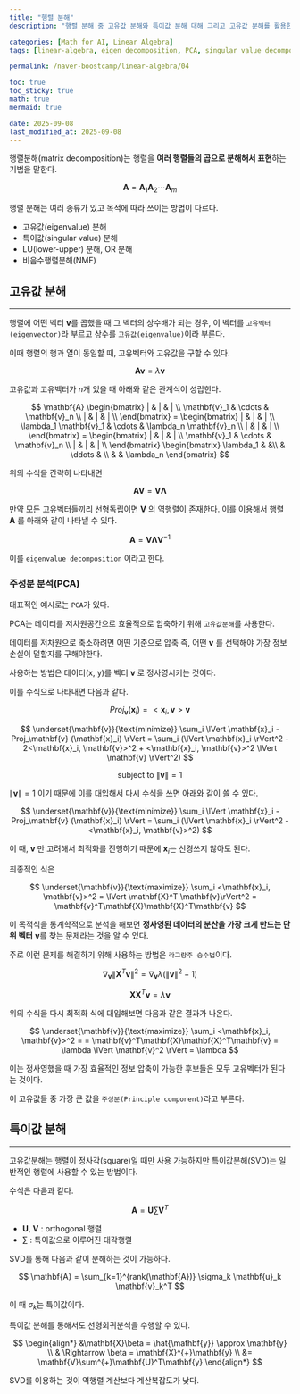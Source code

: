 ```yaml
---
title: "행렬 분해"
description: "행렬 분해 중 고유값 분해와 특이값 분해 대해 그리고 고유값 분해를 활용한 주성분 분석(PCA)에 대한 내용 정리 포스트입니다."

categories: [Math for AI, Linear Algebra]
tags: [linear-algebra, eigen decomposition, PCA, singular value decomposition]

permalink: /naver-boostcamp/linear-algebra/04

toc: true
toc_sticky: true
math: true
mermaid: true

date: 2025-09-08
last_modified_at: 2025-09-08
---
```


행렬분해(matrix decomposition)는 행렬을 **여러 행렬들의 곱으로 분해해서 표현**하는 기법을 말한다.

$$
\mathbf{A} = \mathbf{A}_1\mathbf{A}_2 \cdots \mathbf{A}_m
$$

행렬 분해는 여러 종류가 있고 목적에 따라 쓰이는 방법이 다르다.

- 고유값(eigenvalue) 분해
- 특이값(singular value) 분해
- LU(lower-upper) 분해, OR 분해
- 비음수행렬분해(NMF)

## 고유값 분해
---------

행렬에 어떤 벡터 $\mathbf{v}$를 곱했을 때 그 벡터의 상수배가 되는 경우, 이 벡터를 `고유벡터(eigenvector)`라 부르고 상수를 `고유값(eigenvalue)`이라 부른다.

이때 행렬의 행과 열이 동일할 때, 고유벡터와 고유값을 구할 수 있다.

$$
\mathbf{A}\mathbf{v} = \lambda \mathbf{v}
$$

고유값과 고유벡터가 $n$개 있을 때 아래와 같은 관계식이 성립힌다.

$$
\mathbf{A} \begin{bmatrix}
| & | & | \\
\mathbf{v}_1 & \cdots & \mathbf{v}_n \\
| & | & | \\
\end{bmatrix} = \begin{bmatrix}
| & | & | \\
\lambda_1 \mathbf{v}_1 & \cdots & \lambda_n \mathbf{v}_n \\
| & | & | \\
\end{bmatrix} = \begin{bmatrix}
| & | & | \\
\mathbf{v}_1 & \cdots & \mathbf{v}_n \\
| & | & | \\
\end{bmatrix} \begin{bmatrix}
\lambda_1 & &\\
& \ddots & \\
& & \lambda_n
\end{bmatrix}
$$

위의 수식을 간략히 나타내면

$$
\mathbf{A}\mathbf{V} = \mathbf{V}\mathbf{\Lambda}
$$

만약 모든 고유벡터들끼리 선형독립이면 $\mathbf{V}$ 의 역행렬이 존재한다. 이를 이용해서 행렬 $\mathbf{A}$ 를 아래와 같이 나타낼 수 있다.

$$
\mathbf{A} = \mathbf{V}\mathbf{\Lambda}\mathbf{V}^{-1}
$$

이를 `eigenvalue decomposition` 이라고 한다.

### 주성분 분석(PCA)

대표적인 예시로는 `PCA`가 있다.

PCA는 데이터를 저차원공간으로 효율적으로 압축하기 위해 `고유값분해`를 사용한다.


데이터를 저차원으로 축소하려면 어떤 기준으로 압축 즉, 어떤 $\mathbf{v}$ 를 선택해야 가장 정보손실이 덜할지를 구해야한다.

사용하는 방법은 데이터(x, y)를 벡터 $\mathbf{v}$ 로 정사영시키는 것이다.

이를 수식으로 나타내면 다음과 같다.

$$
Proj_{\mathbf{v}}(\mathbf{x}_i) = <\mathbf{x}_i, \mathbf{v}> \mathbf{v}
$$

$$
\underset{\mathbf{v}}{\text{minimize}} \sum_i \lVert \mathbf{x}_i - Proj_\mathbf{v} (\mathbf{x}_i) \rVert = \sum_i (\lVert \mathbf{x}_i \rVert^2 - 2<\mathbf{x}_i, \mathbf{v}>^2 + <\mathbf{x}_i, \mathbf{v}>^2 \lVert \mathbf{v} \rVert^2)
$$

$$
\text{subject to} \ \lVert \mathbf{v} \rVert = 1
$$

$\lVert \mathbf{v} \rVert = 1$ 이기 때문에 이를 대입해서 다시 수식을 쓰면 아래와 같이 쓸 수 있다.

$$
\underset{\mathbf{v}}{\text{minimize}} \sum_i \lVert \mathbf{x}_i - Proj_\mathbf{v} (\mathbf{x}_i) \rVert = \sum_i (\lVert \mathbf{x}_i \rVert^2 - <\mathbf{x}_i, \mathbf{v}>^2)
$$

이 때, $\mathbf{v}$ 만 고려해서 최적화를 진행하기 때문에 $\mathbf{x}_i$는 신경쓰지 않아도 된다.

최종적인 식은 

$$
\underset{\mathbf{v}}{\text{maximize}} \sum_i <\mathbf{x}_i, \mathbf{v}>^2 = \lVert \mathbf{X}^T \mathbf{v}\rVert^2 = \mathbf{v}^T\mathbf{X}\mathbf{X}^T\mathbf{v}
$$

이 목적식을 통계학적으로 분석을 해보면 **정사영된 데이터의 분산을 가장 크게 만드는 단위 벡터** $\mathbf{v}$를 찾는 문제라는 것을 알 수 있다.

주로 이런 문제를 해결하기 위해 사용하는 방법은 `라그랑주 승수법`이다.

$$
\nabla_{\mathbf{v}} \lVert \mathbf{X}^T \mathbf{v} \rVert ^2 = \nabla_{\mathbf{v}} \lambda (\lVert \mathbf{v} \rVert ^2 - 1)
$$

$$
\mathbf{X}\mathbf{X}^T \mathbf{v} = \lambda \mathbf{v}
$$

위의 수식을 다시 최적화 식에 대입해보면 다음과 같은 결과가 나온다.

$$
\underset{\mathbf{v}}{\text{maximize}} \sum_i <\mathbf{x}_i, \mathbf{v}>^2 = = \mathbf{v}^T\mathbf{X}\mathbf{X}^T\mathbf{v} = \lambda \lVert \mathbf{v}^2 \rVert = \lambda
$$

이는 정사영했을 때 가장 효율적인 정보 압축이 가능한 후보들은 모두 고유벡터가 된다는 것이다.

이 고유값들 중 가장 큰 값을 `주성분(Principle component)`라고 부른다.

## 특이값 분해
-----------

고유값분해는 행렬이 정사각(square)일 때만 사용 가능하지만 특이값분해(SVD)는 일반적인 행렬에 사용할 수 있는 방법이다.

수식은 다음과 같다.

$$
\mathbf{A} = \mathbf{U}\sum\mathbf{V}^T
$$

- $\mathbf{U}$, $\mathbf{V}$ : orthogonal 행렬
- $\sum$ : 특이값으로 이루어진 대각행렬

SVD를 통해 다음과 같이 분해하는 것이 가능하다.

$$
\mathbf{A} = \sum_{k=1}^{rank(\mathbf{A})} \sigma_k \mathbf{u}_k \mathbf{v}_k^T
$$

이 때 $\sigma_k$는 특이값이다.

특이값 분해를 통해서도 선형회귀분석을 수행할 수 있다.

$$
\begin{align*}
&\mathbf{X}\beta = \hat{\mathbf{y}} \approx \mathbf{y} \\
& \Rightarrow \beta = \mathbf{X}^{+}\mathbf{y} \\
&= \mathbf{V}\sum^{+}\mathbf{U}^T\mathbf{y}
\end{align*} 
$$

SVD를 이용하는 것이 역행렬 계산보다 계산복잡도가 낮다.